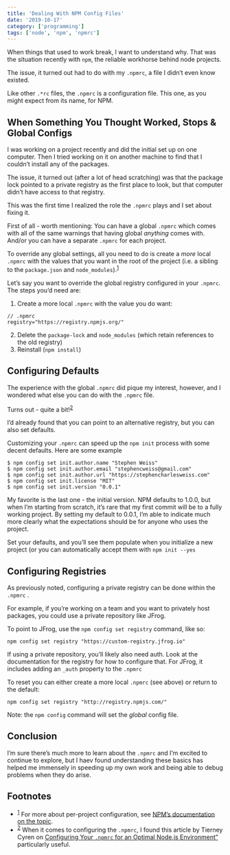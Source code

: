 ```yaml
---
title: 'Dealing With NPM Config Files'
date: '2019-10-17'
category: ['programming']
tags: ['node', 'npm', 'npmrc']
---
```


When things that used to work break, I want to understand why. That was the situation recently with `npm`, the reliable workhorse behind node projects.

The issue, it turned out had to do with my `.npmrc`, a file I didn’t even know existed.

Like other `.*rc` files, the `.npmrc` is a configuration file. This one, as you might expect from its name, for NPM.

## When Something You Thought Worked, Stops & Global Configs

I was working on a project recently and did the initial set up on one computer. Then I tried working on it on another machine to find that I couldn’t install any of the packages.

The issue, it turned out (after a lot of head scratching) was that the package lock pointed to a private registry as the first place to look, but that computer didn’t have access to that registry.

This was the first time I realized the role the `.npmrc` plays and I set about fixing it.

First of all - worth mentioning: You can have a global `.npmrc` which comes with all of the same warnings that having global _anything_ comes with. And/or you can have a separate `.npmrc` for each project.

To override any global settings, all you need to do is create a _more_ local `.npmrc` with the values that you want in the root of the project (i.e. a sibling to the `package.json` and `node_modules`).<sup>[1](#footnotes)</sup><a id="fn1"></a>

Let’s say you want to override the global registry configured in your `.npmrc`. The steps you’d need are:

1. Create a more local `.npmrc` with the value you do want:

```
// .npmrc
registry="https://registry.npmjs.org/"
```

2. Delete the `package-lock` and `node_modules` (which retain references to the old registry)
3. Reinstall (`npm install`)

## Configuring Defaults

The experience with the global `.npmrc` did pique my interest, however, and I wondered what else you can do with the `.npmrc` file.

Turns out - quite a bit!<sup>[2](#footnotes)</sup><a id="fn2"></a>

I’d already found that you can point to an alternative registry, but you can also set defaults.

Customizing your `.npmrc` can speed up the `npm init` process with some decent defaults. Here are some example

```shell
$ npm config set init.author.name "Stephen Weiss"
$ npm config set init.author.email "stephencweiss@gmail.com"
$ npm config set init.author.url "https://stephencharlesweiss.com"
$ npm config set init.license "MIT"
$ npm config set init.version "0.0.1"
```

My favorite is the last one - the initial version. NPM defaults to 1.0.0, but when I’m starting from scratch, it’s rare that my first commit will be to a fully working project. By setting my default to 0.0.1, I’m able to indicate much more clearly what the expectations should be for anyone who uses the project.

Set your defaults, and you’ll see them populate when you initialize a new project (or you can automatically accept them with `npm init --yes`

## Configuring Registries

As previously noted, configuring a private registry can be done within the `.npmrc` .

For example, if you’re working on a team and you want to privately host packages, you could use a private repository like JFrog.

To point to JFrog, use the `npm config set registry` command, like so:

```shell
npm config set registry "https://custom-registry.jfrog.io"
```

If using a private repository, you’ll likely also need auth. Look at the documentation for the registry for how to configure that. For JFrog, it includes adding an `_auth` property to the `.npmrc`

To reset you can either create a more local `.npmrc` (see above) or return to the default:

```shell
npm config set registry "http://registry.npmjs.com/"
```

Note: the `npm config` command will set the _global_ config file.

## Conclusion

I’m sure there’s much more to learn about the `.npmrc` and I’m excited to continue to explore, but I haev found understanding these basics has helped me immensely in speeding up my own work and being able to debug problems when they do arise.

## Footnotes

-   <sup>[1](#fn1)</sup> For more about per-project configuration, see [NPM’s documentation on the topic](https://docs.npmjs.com/files/npmrc#per-project-config-file).
-   <sup>[2](#fn2)</sup> When it comes to configuring the `.npmrc`, I found this article by Tierney Cyren on [Configuring Your `.npmrc` for an Optimal Node.js Environment”](https://nodesource.com/blog/configuring-your-npmrc-for-an-optimal-node-js-environment/) particularly useful.
